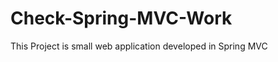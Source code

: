 Check-Spring-MVC-Work
=====================

This Project is small web application developed in Spring MVC

